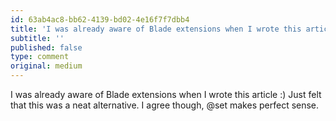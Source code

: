 ```yaml
---
id: 63ab4ac8-bb62-4139-bd02-4e16f7f7dbb4
title: 'I was already aware of Blade extensions when I wrote this article :) Just felt that this was a neat…'
subtitle: ''
published: false
type: comment
original: medium
---
```




I was already aware of Blade extensions when I wrote this article :) Just felt that this was a neat alternative. I agree though, @set makes perfect sense.

